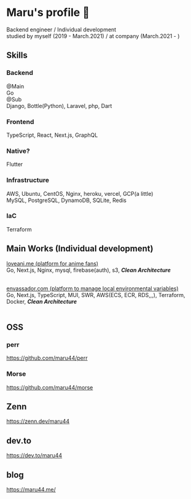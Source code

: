 # Maru's profile 🤝

<!--
**maru44/maru44** is a ✨ _special_ ✨ repository because its `README.md` (this file) appears on your GitHub profile.

Here are some ideas to get you started:

- 🔭 I’m currently working on ...
- 🌱 I’m currently learning ...
- 👯 I’m looking to collaborate on ...
- 🤔 I’m looking for help with ...
- 💬 Ask me about ...
- 📫 How to reach me: ...
- 😄 Pronouns: ...
- ⚡ Fun fact: ...
-->

Backend engineer / Individual development<br/>
studied by myself (2019 - March.2021) / at company (March.2021 - )

## Skills
### Backend
@Main<br/>
Go<br/>
@Sub<br/>
Django, Bottle(Python), Laravel, php, Dart<br/>
### Frontend
TypeScript, React, Next.js, GraphQL
### Native?
Flutter
### Infrastructure
AWS, Ubuntu, CentOS, Nginx, heroku, vercel, GCP(a little)<br/>
MySQL, PostgreSQL, DynamoDB, SQLite, Redis
### IaC
Terraform

## Main Works (Individual development)
[loveani.me (platform for anime fans)](https://loveani.me/)<br/>
Go, Next.js, Nginx, mysql, firebase(auth), s3, ___Clean Architecture___<br/><br/>

[envassador.com (platform to manage local environmental variables)](https://envassador.com)<br/>
Go, Next.js, TypeScript, MUI, SWR, AWS(ECS, ECR, RDS,,,), Terraform, Docker, ___Clean Architecture___<br/><br/>

## OSS

### perr
https://github.com/maru44/perr

### Morse
https://github.com/maru44/morse




## Zenn
https://zenn.dev/maru44

## dev.to
https://dev.to/maru44

## blog
https://maru44.me/

